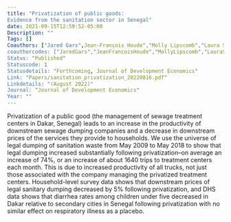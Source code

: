 ```yaml
---
title: "Privatization of public goods:
Evidence from the sanitation sector in Senegal"
date: 2021-09-15T12:59:52-05:00
Description: ""
Tags: []
Coauthors: ["Jared Gars",Jean-François Houde","Molly Lipscomb","Laura Schechter"]
coauthorcodes: ["JaredGars","JeanFrancoisHoude","MollyLipscomb","LauraSchechter"]
Status: "Published"
Statuscode: 1
Statusdetails: "Forthcoming, Journal of Development Economics"
Link: "Papers/sanitation_privatization_20220816.pdf"
Linkdetails: "(August 2022)"
Journal: "Journal of Development Economics"
Year: ""
---
```


Privatization of a public good (the management of sewage treatment centers in Dakar, Senegal)
leads to an increase in the productivity of downstream sewage dumping companies and a decrease in
downstream prices of the services they provide to households. We use the universe of legal dumping of
sanitation waste from May 2009 to May 2018 to show that legal dumping increased substantially following
privatization–on average an increase of 74%, or an increase of about 1640 trips to treatment centers each
month. This is due to increased productivity of all trucks, not just those associated with the company
managing the privatized treatment centers. Household-level survey data shows that downstream prices
of legal sanitary dumping decreased by 5% following privatization, and DHS data shows that diarrhea
rates among children under five decreased in Dakar relative to secondary cities in Senegal following
privatization with no similar effect on respiratory illness as a placebo.